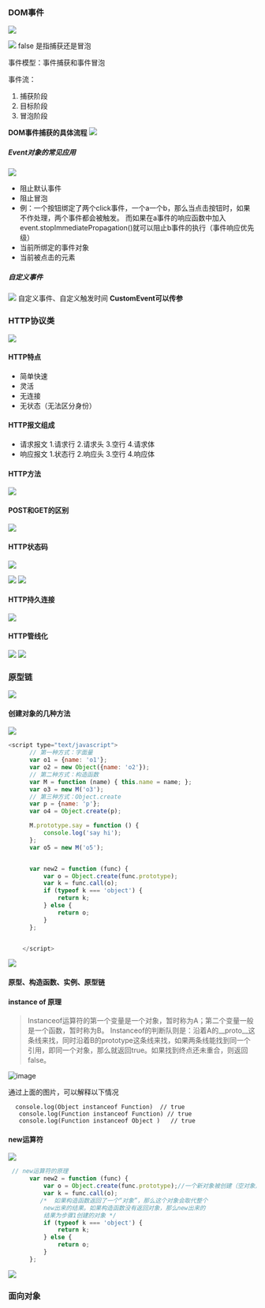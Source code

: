 ### DOM事件

![](https://upload-images.jianshu.io/upload_images/9249356-ffb3eb5489a559ac.png?imageMogr2/auto-orient/strip%7CimageView2/2/w/1240)

![](https://upload-images.jianshu.io/upload_images/9249356-26ddde319fe40ed8.png?imageMogr2/auto-orient/strip%7CimageView2/2/w/1240)
false 是指捕获还是冒泡

事件模型：事件捕获和事件冒泡

事件流：
1. 捕获阶段
2. 目标阶段
3. 冒泡阶段

**DOM事件捕获的具体流程**
![](https://upload-images.jianshu.io/upload_images/9249356-e29e9dbb3c20dc6d.png?imageMogr2/auto-orient/strip%7CimageView2/2/w/1240)

##### Event对象的常见应用
![](https://upload-images.jianshu.io/upload_images/9249356-252d02f57b3354c4.png?imageMogr2/auto-orient/strip%7CimageView2/2/w/1240)
- 阻止默认事件
- 阻止冒泡
- 例：一个按钮绑定了两个click事件，一个a一个b，那么当点击按钮时，如果不作处理，两个事件都会被触发。 
 而如果在a事件的响应函数中加入event.stopImmediatePropagation()就可以阻止b事件的执行（事件响应优先级）
- 当前所绑定的事件对象
- 当前被点击的元素

##### 自定义事件
![](https://upload-images.jianshu.io/upload_images/9249356-f995ff9051460961.png?imageMogr2/auto-orient/strip%7CimageView2/2/w/1240)
自定义事件、自定义触发时间
**CustomEvent可以传参**

### HTTP协议类

![](https://upload-images.jianshu.io/upload_images/9249356-fdd53e0f6a521094.png?imageMogr2/auto-orient/strip%7CimageView2/2/w/1240)

#### HTTP特点
- 简单快速
- 灵活
- 无连接
- 无状态（无法区分身份）

#### HTTP报文组成
- 请求报文
    1.请求行
    2.请求头
    3.空行
    4.请求体
- 响应报文
    1.状态行
    2.响应头
    3.空行
    4.响应体

#### HTTP方法
![](https://upload-images.jianshu.io/upload_images/9249356-2554f64962ad4cb9.png?imageMogr2/auto-orient/strip%7CimageView2/2/w/1240)

#### POST和GET的区别

![](https://upload-images.jianshu.io/upload_images/9249356-8c304d5c08f1a5f9.png?imageMogr2/auto-orient/strip%7CimageView2/2/w/1240)

#### HTTP状态码
![](https://upload-images.jianshu.io/upload_images/9249356-ecf1e82144e6c761.png?imageMogr2/auto-orient/strip%7CimageView2/2/w/1240)

![](https://upload-images.jianshu.io/upload_images/9249356-6be5f3616465d984.png?imageMogr2/auto-orient/strip%7CimageView2/2/w/1240)
![](https://upload-images.jianshu.io/upload_images/9249356-196a3c8e3f60194e.png?imageMogr2/auto-orient/strip%7CimageView2/2/w/1240)


#### HTTP持久连接
![](https://upload-images.jianshu.io/upload_images/9249356-ad00faf190192de5.png?imageMogr2/auto-orient/strip%7CimageView2/2/w/1240)

#### HTTP管线化
![](https://upload-images.jianshu.io/upload_images/9249356-61cde4d523e051eb.png?imageMogr2/auto-orient/strip%7CimageView2/2/w/1240)
![](https://upload-images.jianshu.io/upload_images/9249356-ad44cb329631120c.png?imageMogr2/auto-orient/strip%7CimageView2/2/w/1240)

### 原型链

![](https://upload-images.jianshu.io/upload_images/9249356-65ef1e3785de2e4b.png?imageMogr2/auto-orient/strip%7CimageView2/2/w/1240)

#### 创建对象的几种方法
![](https://upload-images.jianshu.io/upload_images/9249356-028b6905ba4c94d3.png?imageMogr2/auto-orient/strip%7CimageView2/2/w/1240)

```javascript
<script type="text/javascript">
      // 第一种方式：字面量
      var o1 = {name: 'o1'};
      var o2 = new Object({name: 'o2'});
      // 第二种方式：构造函数
      var M = function (name) { this.name = name; };
      var o3 = new M('o3');
      // 第三种方式：Object.create
      var p = {name: 'p'};
      var o4 = Object.create(p);

      M.prototype.say = function () {
          console.log('say hi');
      };
      var o5 = new M('o5');


      var new2 = function (func) {
          var o = Object.create(func.prototype);
          var k = func.call(o);
          if (typeof k === 'object') {
              return k;
          } else {
              return o;
          }
      };


    </script>

```
![](https://upload-images.jianshu.io/upload_images/9249356-a7f7441afeeb633b.png?imageMogr2/auto-orient/strip%7CimageView2/2/w/1240)


#### 原型、构造函数、实例、原型链

#### instance of 原理
>Instanceof运算符的第一个变量是一个对象，暂时称为A；第二个变量一般是一个函数，暂时称为B。
Instanceof的判断队则是：沿着A的__proto__这条线来找，同时沿着B的prototype这条线来找，如果两条线能找到同一个引用，即同一个对象，那么就返回true。如果找到终点还未重合，则返回false。

![image](http://upload-images.jianshu.io/upload_images/9249356-e37013930162ac1a.jpg?imageMogr2/auto-orient/strip%7CimageView2/2/w/1240)

通过上面的图片，可以解释以下情况
```
  console.log(Object instanceof Function)  // true
   console.log(Function instanceof Function) // true
   console.log(Function instanceof Object )   // true
```

#### new运算符
![](https://upload-images.jianshu.io/upload_images/9249356-61ae89b1a9409c5d.png?imageMogr2/auto-orient/strip%7CimageView2/2/w/1240)

```javascript
 // new运算符的原理
      var new2 = function (func) {
          var o = Object.create(func.prototype);//一个新对象被创建（空对象）,继承自func.prototype
          var k = func.call(o);
         /*  如果构造函数返回了一个“对象”，那么这个对象会取代整个
          new出来的结果。如果构造函数没有返回对象，那么new出来的
          结果为步骤1创建的对象 */
          if (typeof k === 'object') {
              return k;
          } else {
              return o;
          }
      };

```

![](https://upload-images.jianshu.io/upload_images/9249356-f15dd13477aa59ca.png?imageMogr2/auto-orient/strip%7CimageView2/2/w/1240)

### 面向对象
